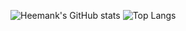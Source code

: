 ![Heemank's GitHub stats](https://github-readme-stats.vercel.app/api?username=heemanv&show_icons=true&theme=tokyonight)
![Top Langs](https://github-readme-stats.vercel.app/api/top-langs/?username=heemankv&layout=compact)
<!--
**heemankv/heemankv** is a ✨ _special_ ✨ repository because its `README.md` (this file) appears on your GitHub profile.

Here are some ideas to get you started:

- 🔭 I’m currently working on ...
- 🌱 I’m currently learning ...
- 👯 I’m looking to collaborate on ...
- 🤔 I’m looking for help with ...
- 💬 Ask me about ...
- 📫 How to reach me: ...
- 😄 Pronouns: ...
- ⚡ Fun fact: ...
-->
